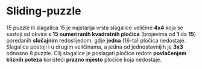 # Sliding-puzzle

15 puzzle ili slagalica 15 je najstarija vrsta slagalice veličine **4x4** koja se sastoji od okvira s **15 numeriranih kvadratnih pločica** (brojevima od **1** do **15**) poredanih **slučajnim** redoslijedom, gdje **jedna** (16-ta) pločica nedostaje. Slagalica postoji i u drugim veličinama, a jedna od jednostavnijih je **3x3** odnosno 8 puzzle. Cilj slagalice je poslagati pločice redom **povlačenjem kliznih poteza** koristeći **prazno mjesto** pločice koja nedostaje.
